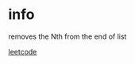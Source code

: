 # info 

removes the Nth from the end of list 

[leetcode](https://leetcode.com/problems/remove-nth-node-from-end-of-list/)
 